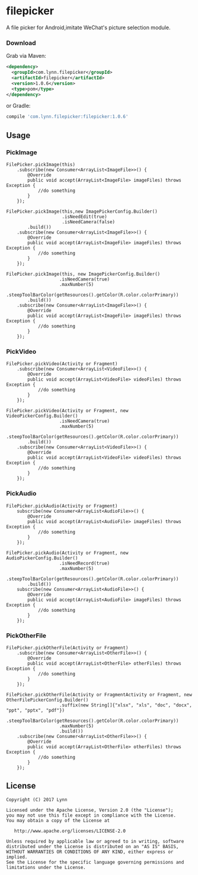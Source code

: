 # filepicker
A file picker for Android,imitate WeChat's picture selection module.


### Download
Grab via Maven:
```xml
<dependency>
  <groupId>com.lynn.filepicker</groupId>
  <artifactId>filepicker</artifactId>
  <version>1.0.6</version>
  <type>pom</type>
</dependency>
```
or Gradle:
```groovy
compile 'com.lynn.filepicker:filepicker:1.0.6'
```


## Usage
### PickImage
	FilePicker.pickImage(this)
		.subscribe(new Consumer<ArrayList<ImageFile>>() {
			@Override
			public void accept(ArrayList<ImageFile> imageFiles) throws Exception {
				//do something
			}
		});

	FilePicker.pickImage(this,new ImagePickerConfig.Builder()
                         .isNeedEdit(true)
                         .isNeedCamera(false)
            .build())
		.subscribe(new Consumer<ArrayList<ImageFile>>() {
			@Override
			public void accept(ArrayList<ImageFile> imageFiles) throws Exception {
				//do something
			}
		});

	FilePicker.pickImage(this, new ImagePickerConfig.Builder()
                        .isNeedCamera(true)
                        .maxNumber(5)
                        .steepToolBarColor(getResources().getColor(R.color.colorPrimary))
			.build())
		.subscribe(new Consumer<ArrayList<ImageFile>>() {
			@Override
			public void accept(ArrayList<ImageFile> imageFiles) throws Exception {
				//do something
			}
		});		
### PickVideo
	FilePicker.pickVideo(Activity or Fragment)
		.subscribe(new Consumer<ArrayList<VideoFile>>() {
			@Override
			public void accept(ArrayList<VideoFile> videoFiles) throws Exception {
				//do something
			}
		});
		
	FilePicker.pickVideo(Activity or Fragment, new VideoPickerConfig.Builder()
                        .isNeedCamera(true)
                        .maxNumber(5)
                        .steepToolBarColor(getResources().getColor(R.color.colorPrimary))
			.build())
		.subscribe(new Consumer<ArrayList<VideoFile>>() {
			@Override
			public void accept(ArrayList<VideoFile> videoFiles) throws Exception {
				//do something
			}
		});		
### PickAudio
	FilePicker.pickAudio(Activity or Fragment)
		subscribe(new Consumer<ArrayList<AudioFile>>() {
			@Override
			public void accept(ArrayList<AudioFile> imageFiles) throws Exception {
				//do something
			}
		});
		
	FilePicker.pickAudio(Activity or Fragment, new AudioPickerConfig.Builder()
                        .isNeedRecord(true)
                        .maxNumber(5)
                        .steepToolBarColor(getResources().getColor(R.color.colorPrimary))
			.build())
		subscribe(new Consumer<ArrayList<AudioFile>>() {
			@Override
			public void accept(ArrayList<AudioFile> imageFiles) throws Exception {
				//do something
			}
		});
### PickOtherFile
	FilePicker.pickOtherFile(Activity or Fragment)
		.subscribe(new Consumer<ArrayList<OtherFile>>() {
			@Override
			public void accept(ArrayList<OtherFile> otherFiles) throws Exception {
				//do something
			}
		});
		
	FilePicker.pickOtherFile(Activity or FragmentActivity or Fragment, new OtherFilePickerConfig.Builder()
                        .suffix(new String[]{"xlsx", "xls", "doc", "docx", "ppt", "pptx", "pdf"})
			.steepToolBarColor(getResources().getColor(R.color.colorPrimary))
                        .maxNumber(5)
                        .build())
		.subscribe(new Consumer<ArrayList<OtherFile>>() {
			@Override
			public void accept(ArrayList<OtherFile> otherFiles) throws Exception {
				//do something
			}
		});	
                  
		  
		  
		  
## License
    Copyright (C) 2017 Lynn

    Licensed under the Apache License, Version 2.0 (the "License");
    you may not use this file except in compliance with the License.
    You may obtain a copy of the License at

       http://www.apache.org/licenses/LICENSE-2.0

    Unless required by applicable law or agreed to in writing, software
    distributed under the License is distributed on an "AS IS" BASIS,
    WITHOUT WARRANTIES OR CONDITIONS OF ANY KIND, either express or implied.
    See the License for the specific language governing permissions and
    limitations under the License.
